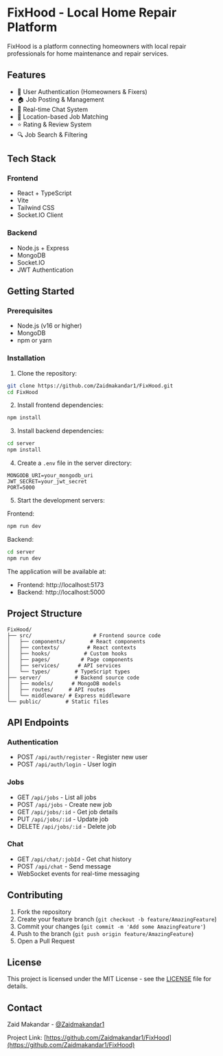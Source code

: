# FixHood - Local Home Repair Platform

FixHood is a platform connecting homeowners with local repair professionals for home maintenance and repair services.

## Features

- 🔐 User Authentication (Homeowners & Fixers)
- 🏠 Job Posting & Management
- 💬 Real-time Chat System
- 📍 Location-based Job Matching
- ⭐ Rating & Review System
- 🔍 Job Search & Filtering

## Tech Stack

### Frontend
- React + TypeScript
- Vite
- Tailwind CSS
- Socket.IO Client

### Backend
- Node.js + Express
- MongoDB
- Socket.IO
- JWT Authentication

## Getting Started

### Prerequisites
- Node.js (v16 or higher)
- MongoDB
- npm or yarn

### Installation

1. Clone the repository:
```bash
git clone https://github.com/Zaidmakandar1/FixHood.git
cd FixHood
```

2. Install frontend dependencies:
```bash
npm install
```

3. Install backend dependencies:
```bash
cd server
npm install
```

4. Create a `.env` file in the server directory:
```env
MONGODB_URI=your_mongodb_uri
JWT_SECRET=your_jwt_secret
PORT=5000
```

5. Start the development servers:

Frontend:
```bash
npm run dev
```

Backend:
```bash
cd server
npm run dev
```

The application will be available at:
- Frontend: http://localhost:5173
- Backend: http://localhost:5000

## Project Structure

```
FixHood/
├── src/                    # Frontend source code
│   ├── components/        # React components
│   ├── contexts/         # React contexts
│   ├── hooks/           # Custom hooks
│   ├── pages/          # Page components
│   ├── services/      # API services
│   └── types/        # TypeScript types
├── server/           # Backend source code
│   ├── models/      # MongoDB models
│   ├── routes/     # API routes
│   └── middleware/ # Express middleware
└── public/        # Static files
```

## API Endpoints

### Authentication
- POST `/api/auth/register` - Register new user
- POST `/api/auth/login` - User login

### Jobs
- GET `/api/jobs` - List all jobs
- POST `/api/jobs` - Create new job
- GET `/api/jobs/:id` - Get job details
- PUT `/api/jobs/:id` - Update job
- DELETE `/api/jobs/:id` - Delete job

### Chat
- GET `/api/chat/:jobId` - Get chat history
- POST `/api/chat` - Send message
- WebSocket events for real-time messaging

## Contributing

1. Fork the repository
2. Create your feature branch (`git checkout -b feature/AmazingFeature`)
3. Commit your changes (`git commit -m 'Add some AmazingFeature'`)
4. Push to the branch (`git push origin feature/AmazingFeature`)
5. Open a Pull Request

## License

This project is licensed under the MIT License - see the [LICENSE](LICENSE) file for details.

## Contact

Zaid Makandar - [@Zaidmakandar1](https://github.com/Zaidmakandar1)

Project Link: [https://github.com/Zaidmakandar1/FixHood](https://github.com/Zaidmakandar1/FixHood) 